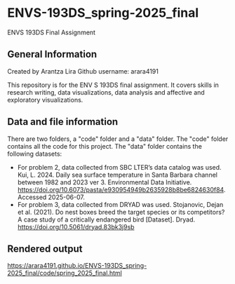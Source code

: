 # ENVS-193DS_spring-2025_final

ENVS 193DS Final Assignment

## General Information

Created by Arantza Lira
Github username: arara4191

This repository is for the ENV S 193DS final assignment. It covers skills in research writing, data visualizations, data analysis and affective and exploratory visualizations.

## Data and file information

There are two folders, a "code" folder and a "data" folder. The "code" folder contains all the code for this project. The "data" folder contains the following datasets: 

  * For problem 2, data collected from SBC LTER’s data catalog was used. Kui, L. 2024. Daily sea surface temperature in Santa Barbara channel between 1982 and 2023 ver 3. Environmental Data Initiative. https://doi.org/10.6073/pasta/e930954949b2635928b8be6824630f84. Accessed 2025-06-07.
  * For problem 3, data collected from DRYAD was used. Stojanovic, Dejan et al. (2021). Do nest boxes breed the target species or its competitors? A case study of a critically endangered bird [Dataset]. Dryad. https://doi.org/10.5061/dryad.83bk3j9sb


## Rendered output

https://arara4191.github.io/ENVS-193DS_spring-2025_final/code/spring_2025_final.html
